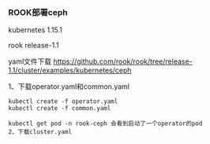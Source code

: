 ### ROOK部署ceph

kubernetes 1.15.1

rook release-1.1

yaml文件下载 <https://github.com/rook/rook/tree/release-1.1/cluster/examples/kubernetes/ceph>

1、下载operator.yaml和common.yaml
```
kubectl create -f operator.yaml
kubectl create -f common.yaml

kubectl get pod -n rook-ceph 会看到启动了一个operator的pod
2、下载cluster.yaml
```
